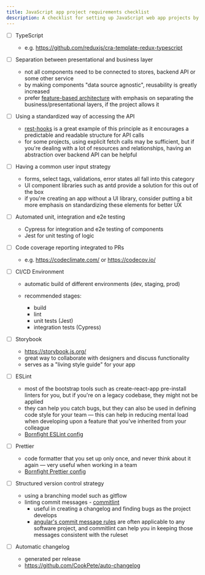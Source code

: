 ```yaml
---
title: JavaScript app project requirements checklist
description: A checklist for setting up JavaScript web app projects by Bornfight standards.
---
```


-   [ ] TypeScript

    -   e.g. https://github.com/reduxjs/cra-template-redux-typescript

-   [ ] Separation between presentational and business layer

    -   not all components need to be connected to stores, backend API or some other service
    -   by making components "data source agnostic", reusability is greatly increased
    -   prefer
        [feature-based architecture](https://reactjs.org/docs/faq-structure.html#grouping-by-features-or-routes)
        with emphasis on separating the business/presentational layers, if the project allows it

-   [ ] Using a standardized way of accessing the API
    -   [rest-hooks](https://resthooks.io/) is a great example of this principle as it encourages a predictable and
        readable structure for API calls
    -   for some projects, using explicit fetch calls may be sufficient, but if you're dealing with a lot of
        resources and relationships, having an abstraction over backend API can be helpful
-   [ ] Having a common user input strategy
    -   forms, select tags, validations, error states all fall into this category
    -   UI component libraries such as antd provide a solution for this out of the box
    -   if you're creating an app without a UI library, consider putting a bit more emphasis on standardizing these
        elements for better UX
-   [ ] Automated unit, integration and e2e testing

    -   Cypress for integration and e2e testing of components
    -   Jest for unit testing of logic

-   [ ] Code coverage reporting integrated to PRs

    -   e.g. https://codeclimate.com/ or https://codecov.io/

-   [ ] CI/CD Environment
    -   automatic build of different environments (dev, staging, prod)
    -   recommended stages:

        -   build
        -   lint
        -   unit tests (Jest)
        -   integration tests (Cypress)
-   [ ] Storybook

    -   https://storybook.js.org/
    -   great way to collaborate with designers and discuss functionality
    -   serves as a "living style guide" for your app

-   [ ] ESLint

    -   most of the bootstrap tools such as create-react-app pre-install linters for you, but if you're on a legacy
        codebase, they might not be applied
    -   they can help you catch bugs, but they can also be used in defining code style for your team — this can
        help in reducing mental load when developing upon a feature that you've inherited from your colleague
    -   [Bornfight ESLint config](https://github.com/bornfight/eslint-config)

-   [ ] Prettier

    -   code formatter that you set up only once, and never think about it again — very useful when working in a
        team
    -   [Bornfight Prettier config](https://github.com/bornfight/prettier)

-   [ ] Structured version control strategy
    -   using a branching model such as gitflow
    -   linting commit messages - [commitlint](https://commitlint.js.org/#/)
        -   useful in creating a changelog and finding bugs as the project develops
        -   [angular's commit message rules](https://github.com/angular/angular/blob/master/CONTRIBUTING.md) are
            often applicable to any software project, and commitlint can help you in keeping those messages
            consistent with the ruleset
-   [ ] Automatic changelog
    -   generated per release
    -   https://github.com/CookPete/auto-changelog

